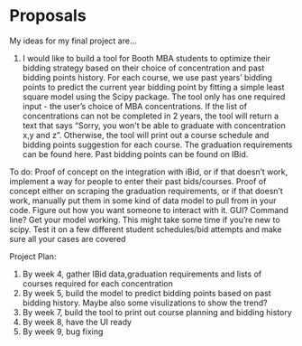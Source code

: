 # Proposals
My ideas for my final project are...

1. I would like to build a tool for Booth MBA students to optimize their bidding strategy based on their choice of concentration and past bidding points history. For each course, we use past years’ bidding points to predict the current year bidding point by fitting a simple least square model using the Scipy package. The tool only has one required input - the user’s choice of MBA concentrations. If the list of concentrations can not be completed in 2 years, the tool will return a text that says “Sorry, you won't be able to graduate with concentration x,y and z”. Otherwise, the tool will print out a course schedule and bidding points suggestion for each course. The graduation requirements can be found here. Past bidding points can be found on IBid.

To do: 
Proof of concept on the integration with iBid, or if that doesn’t work, implement a way for people to enter their past bids/courses.
Proof of concept either on scraping the graduation requirements, or if that doesn’t work, manually put them in some kind of data model to pull from in your code. 
Figure out how you want someone to interact with it. GUI? Command line? 
Get your model working. This might take some time if you’re new to scipy.
Test it on a few different student schedules/bid attempts and make sure all your cases are covered


Project Plan:
1. By week 4, gather IBid data,graduation requirements and lists of courses required for each concentration
2. By week 5, build the model to predict bidding points based on past bidding history. Maybe also some visulizations to show the trend?
3. By week 7, build the tool to print out course planning and bidding history
4. By week 8, have the UI ready
5. By week 9, bug fixing 
